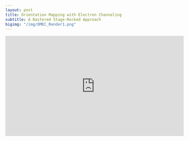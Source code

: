 ```yaml
---
layout: post
title: Orientation Mapping with Electron Channeling
subtitle: A Rastered Stage-Rocked Approach
bigimg: "/img/OMEC_Render1.png"
---
```


<iframe width="560" height="315" src="https://www.youtube.com/embed/mAvC3zD98x4" frameborder="0" allow="autoplay; encrypted-media" allowfullscreen></iframe>
